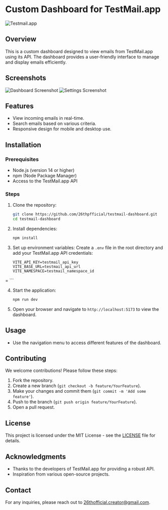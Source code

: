 # Custom Dashboard for TestMail.app
![Testmail.app](https://avatars.githubusercontent.com/u/56960009?s=280&v=4)


## Overview
This is a custom dashboard designed to view emails from TestMail.app using its API. The dashboard provides a user-friendly interface to manage and display emails efficiently.

## Screenshots
![Dashboard Screenshot](Dashboard.png)
![Settings Screenshot](Settings.png)


## Features
- View incoming emails in real-time.
- Search emails based on various criteria.
- Responsive design for mobile and desktop use.

## Installation

### Prerequisites
- Node.js (version 14 or higher)
- npm (Node Package Manager)
- Access to the TestMail.app API

### Steps
1. Clone the repository:
   ```bash
   git clone https://github.com/26thpfficial/testmail-dashboard.git
   cd testmail-dashboard
   ```

2. Install dependencies:
   ```bash
   npm install
   ```

3. Set up environment variables:
   Create a `.env` file in the root directory and add your TestMail.app API credentials:
   ```
   VITE_API_KEY=testmail_api_key
   VITE_BASE_URL=testmail_api_url
   VITE_NAMESPACE=testmail_namespace_id
=   ```

4. Start the application:
   ```bash
   npm run dev
   ```

5. Open your browser and navigate to `http://localhost:5173` to view the dashboard.

## Usage
- Use the navigation menu to access different features of the dashboard.

## Contributing
We welcome contributions! Please follow these steps:
1. Fork the repository.
2. Create a new branch (`git checkout -b feature/YourFeature`).
3. Make your changes and commit them (`git commit -m 'Add some feature'`).
4. Push to the branch (`git push origin feature/YourFeature`).
5. Open a pull request.

## License
This project is licensed under the MIT License - see the [LICENSE](LICENSE) file for details.

## Acknowledgments
- Thanks to the developers of TestMail.app for providing a robust API.
- Inspiration from various open-source projects.

## Contact
For any inquiries, please reach out to [26thofficial.creator@gmail.com](mailto:26thofficial.creator@gmail.com).
